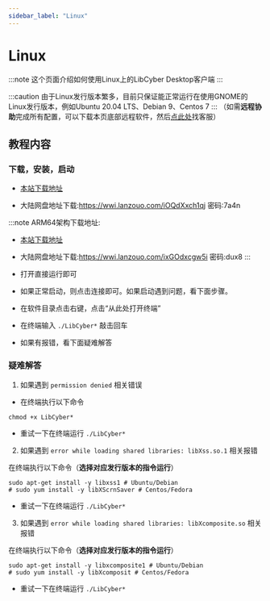 ```yaml
---
sidebar_label: "Linux"
---
```

# Linux

:::note
这个页面介绍如何使用Linux上的LibCyber Desktop客户端
:::

:::caution
由于Linux发行版本繁多，目前只保证能正常运行在使用GNOME的Linux发行版本，例如Ubuntu 20.04 LTS、Debian 9、Centos 7
:::
（如需**远程协助**完成所有配置，可以下载本页底部远程软件，然后[点此处](https://go.crisp.chat/chat/embed/?website_id=9bf1c6d9-b23b-4b0c-95aa-fbeac29d2be6)找客服）

## 教程内容

### 下载，安装，启动

- [本站下载地址](https://panel.libcyber.xyz/clients/LibCyber-V1.3.1.AppImage)

- 大陆网盘地址下载:https://wwi.lanzouo.com/iOQdXxch1qj 密码:7a4n

:::note
ARM64架构下载地址: 
- [本站下载地址](https://panel.libcyber.xyz/clients/LibCyber-V1.3.1-arm64.AppImage) 
- 大陆网盘地址下载:https://wwi.lanzouo.com/ixGOdxcgw5i 密码:dux8
:::

- 打开直接运行即可

- 如果正常启动，则点击连接即可。如果启动遇到问题，看下面步骤。

- 在软件目录点击右键，点击“从此处打开终端”

- 在终端输入 `./LibCyber*` 敲击回车

- 如果有报错，看下面疑难解答

### 疑难解答

1. 如果遇到 `permission denied` 相关错误

- 在终端执行以下命令
```shell
chmod +x LibCyber*
```

- 重试一下在终端运行 `./LibCyber*`

2. 如果遇到 `error while loading shared libraries: libXss.so.1` 相关报错

在终端执行以下命令（**选择对应发行版本的指令运行**）
```shell
sudo apt-get install -y libxss1 # Ubuntu/Debian
# sudo yum install -y libXScrnSaver # Centos/Fedora
```

- 重试一下在终端运行 `./LibCyber*`

3. 如果遇到 `error while loading shared libraries: libXcomposite.so` 相关报错

在终端执行以下命令（**选择对应发行版本的指令运行**）
```shell
sudo apt-get install -y libxcomposite1 # Ubuntu/Debian
# sudo yum install -y libXcomposit # Centos/Fedora
```

- 重试一下在终端运行 `./LibCyber*`